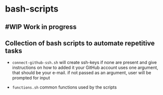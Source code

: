 # bash-scripts 

## #WIP Work in progress

## Collection of bash scripts to automate repetitive tasks

* `connect-github-ssh.sh`
    will create ssh-keys if none are present and give instructions on how to added it your GitHub account
    uses one argument, that should be your e-mail. if not passed as an argument, user will be prompted for input

* `functions.sh`
    common functions used by the scripts

